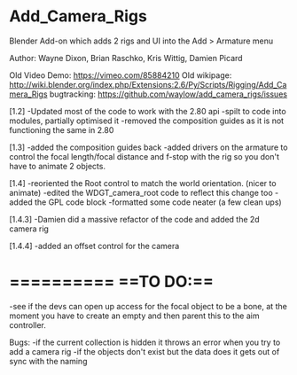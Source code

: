 Add_Camera_Rigs
===============

Blender Add-on which adds 2 rigs and UI into the Add >  Armature menu

Author: Wayne Dixon, Brian Raschko, Kris Wittig, Damien Picard

Old Video Demo: https://vimeo.com/85884210
Old wikipage: http://wiki.blender.org/index.php/Extensions:2.6/Py/Scripts/Rigging/Add_Camera_Rigs
bugtracking: https://github.com/waylow/add_camera_rigs/issues



[1.2]
-Updated most of the code to work with the 2.80 api
-spilt to code into modules, partially optimised it
-removed the composition guides as it is not functioning the same in 2.80

[1.3]
-added the composition guides back
-added drivers on the armature to control the focal length/focal distance and f-stop with the rig so you don't have to animate 2 objects.

[1.4]
-reoriented the Root control to match the world orientation.  (nicer to animate)
-edited the WDGT_camera_root code to reflect this change too
-added the GPL code block
-formatted some code neater (a few clean ups)

[1.4.3]
-Damien did a massive refactor of the code and added the 2d camera rig

[1.4.4]
-added an offset control for the camera

==========
==TO DO:==
==========
-see if the devs can open up access for the focal object to be a bone,  at the moment you have to create an empty and then parent this to the aim controller.

Bugs:
-if the current collection is hidden it throws an error when you try to add a camera rig
-if the objects don't exist but the data does it gets out of sync with the naming
